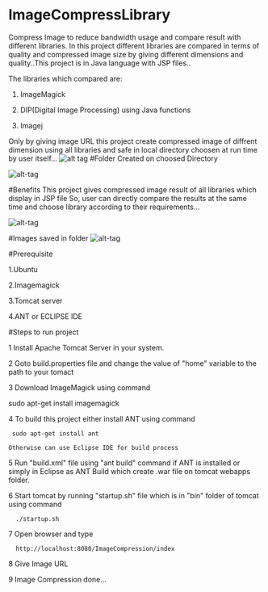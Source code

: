 # ImageCompressLibrary
Compress Image to reduce bandwidth usage and compare result with different libraries. In this project different libraries are compared in terms of quality and compressed image size by giving different dimensions and quality..This project is in Java language with JSP files..

The libraries which compared are:

1. ImageMagick

2. DIP(Digital Image Processing) using Java functions 

3. Imagej

Only by giving image URL this project create compressed image of diffrent dimension using all libraries and safe in local directory choosen at run time by user itself...
![alt tag](https://cloud.githubusercontent.com/assets/20204963/16907026/0bbd067e-4cdd-11e6-922c-8380c753f074.png)
#Folder Created on choosed Directory

![alt-tag](https://cloud.githubusercontent.com/assets/20204963/16907028/121f4acc-4cdd-11e6-919e-56aa98c5fb88.png)

#Benefits
This project gives compressed image result of all libraries which display in JSP file So, user can directly compare the results at the same time and choose library according to their requirements...

![alt-tag](https://cloud.githubusercontent.com/assets/20204963/16907024/06f1954c-4cdd-11e6-8a36-8a27d1e33425.png)

#Images saved in folder
![alt-tag](https://cloud.githubusercontent.com/assets/20204963/16907196/0d8188ac-4cdf-11e6-8b43-151af1ac87cb.png)

#Prerequisite

1.Ubuntu

2.Imagemagick 

3.Tomcat server

4.ANT or ECLIPSE IDE


#Steps to run project

1 Install Apache Tomcat Server in your system.

2 Goto build.properties file and change the value of "home" variable to the path to your tomact

3 Download ImageMagick using command
 
   sudo apt-get install imagemagick

4 To build this project either install ANT using command

     sudo apt-get install ant
    
    Otherwise can use Eclipse IDE for build process
    
5 Run "build.xml" file using "ant build" command if ANT is installed or simply in Eclipse as ANT Build which create .war file on tomcat webapps folder.

6 Start tomcat by running "startup.sh" file which is in "bin" folder of tomcat using command
       
      ./startup.sh
7 Open browser and type
     
      http://localhost:8080/ImageCompression/index

8 Give Image URL

9 Image Compression done... 

    
    



